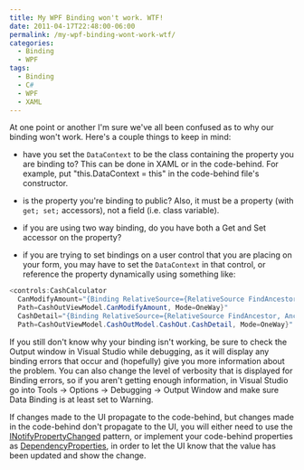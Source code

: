 ```yaml
---
title: My WPF Binding won't work. WTF!
date: 2011-04-17T22:48:00-06:00
permalink: /my-wpf-binding-wont-work-wtf/
categories:
  - Binding
  - WPF
tags:
  - Binding
  - C#
  - WPF
  - XAML
---
```


At one point or another I'm sure we've all been confused as to why our binding won't work. Here's a couple things to keep in mind:

- have you set the `DataContext` to be the class containing the property you are binding to? This can be done in XAML or in the code-behind. For example, put "this.DataContext = this" in the code-behind file's constructor.

- is the property you're binding to public? Also, it must be a property (with `get; set;` accessors), not a field (i.e. class variable).

- if you are using two way binding, do you have both a Get and Set accessor on the property?

- if you are trying to set bindings on a user control that you are placing on your form, you may have to set the `DataContext` in that control, or reference the property dynamically using something like:

```csharp
<controls:CashCalculator
  CanModifyAmount="{Binding RelativeSource={RelativeSource FindAncestor, AncestorType={x:Type src:WpfViewBase}},
  Path=CashOutViewModel.CanModifyAmount, Mode=OneWay}"
  CashDetail="{Binding RelativeSource={RelativeSource FindAncestor, AncestorType={x:Type src:WpfViewBase}},
  Path=CashOutViewModel.CashOutModel.CashOut.CashDetail, Mode=OneWay}" />
```

If you still don't know why your binding isn't working, be sure to check the Output window in Visual Studio while debugging, as it will display any binding errors that occur and (hopefully) give you more information about the problem. You can also change the level of verbosity that is displayed for Binding errors, so if you aren't getting enough information, in Visual Studio go into Tools -> Options -> Debugging -> Output Window and make sure Data Binding is at least set to Warning.

If changes made to the UI propagate to the code-behind, but changes made in the code-behind don't propagate to the UI, you will either need to use the [INotifyPropertyChanged](http://msdn.microsoft.com/en-us/library/system.componentmodel.inotifypropertychanged.aspx#Y228) pattern, or implement your code-behind properties as [DependencyProperties](http://msdn.microsoft.com/en-us/library/ms752914.aspx), in order to let the UI know that the value has been updated and show the change.
